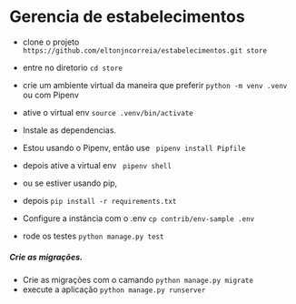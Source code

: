 # Gerencia de estabelecimentos


-  clone o projeto ``` https://github.com/eltonjncorreia/estabelecimentos.git store ```
-  entre no diretorio ``` cd store ```
-  crie um ambiente virtual da maneira que preferir ``` python -m venv .venv ``` ou com Pipenv
-  ative o virtual env ``` source .venv/bin/activate ```

-  Instale as dependencias.
-  Estou usando o Pipenv, então use ``` pipenv install Pipfile```
-  depois ative a virtual env  ``` pipenv shell```
-  ou  se estiver usando pip,
-  depois ``` pip install -r requirements.txt ```

-  Configure a instância com o .env  ``` cp contrib/env-sample .env ```
-  rode os testes ``` python manage.py test ```

##### Crie as migrações.

-  Crie as migrações com o camando ``` python manage.py migrate ```
-  execute a aplicação ```python manage.py runserver```

